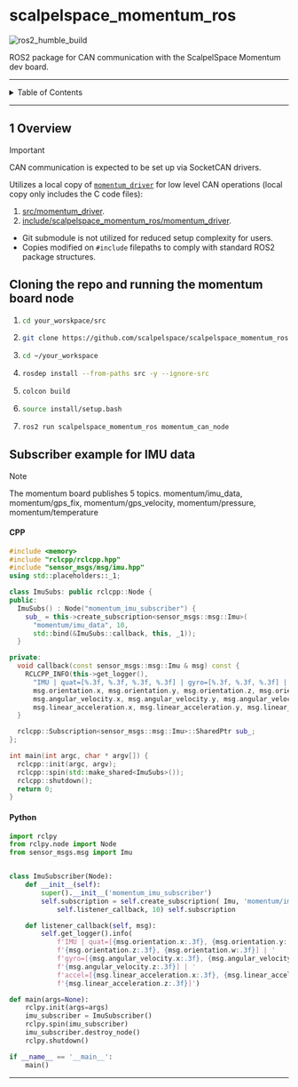 # scalpelspace_momentum_ros

![ros2_humble_build](https://github.com/scalpelspace/scalpelspace_momentum_ros/actions/workflows/ros2_humble_build.yaml/badge.svg)

ROS2 package for CAN communication with the ScalpelSpace Momentum dev board.

---

<details markdown="1">
  <summary>Table of Contents</summary>

<!-- TOC -->
* [scalpelspace_momentum_ros](#scalpelspace_momentum_ros)
  * [1 Overview](#1-overview)
<!-- TOC -->

</details>

---

## 1 Overview
> [!IMPORTANT]
> CAN communication is expected to be set up via SocketCAN drivers.

Utilizes a local copy of [
`momentum_driver`](https://github.com/scalpelspace/momentum_driver) for low
level CAN operations (local copy only includes the C code files):

1. [src/momentum_driver](src/momentum_driver).
2. [include/scalpelspace_momentum_ros/momentum_driver](include/scalpelspace_momentum_ros/momentum_driver).

- Git submodule is not utilized for reduced setup complexity for users.
- Copies modified on `#include` filepaths to comply with standard ROS2 package
  structures.
## Cloning the repo and running the momentum board node
1. ```bash
   cd your_worskpace/src
   ```
3. ```bash
   git clone https://github.com/scalpelspace/scalpelspace_momentum_ros.git
   ```
4. ```bash
   cd ~/your_workspace
   ```
5. ```bash
   rosdep install --from-paths src -y --ignore-src
   ```
6. ```bash
   colcon build
   ```
7. ```bash
   source install/setup.bash
   ```
8. ```bash
   ros2 run scalpelspace_momentum_ros momentum_can_node
   ```
## Subscriber example for IMU data
> [!NOTE]  
> The momentum board publishes 5 topics.
> momentum/imu_data, momentum/gps_fix, momentum/gps_velocity, momentum/pressure, momentum/temperature

#### CPP
```cpp
#include <memory>
#include "rclcpp/rclcpp.hpp"
#include "sensor_msgs/msg/imu.hpp"
using std::placeholders::_1;

class ImuSubs: public rclcpp::Node {
public:
  ImuSubs() : Node("momentum_imu_subscriber") {
    sub_ = this->create_subscription<sensor_msgs::msg::Imu>(
      "momentum/imu_data", 10,
      std::bind(&ImuSubs::callback, this, _1));
  }

private:
  void callback(const sensor_msgs::msg::Imu & msg) const {
    RCLCPP_INFO(this->get_logger(),
      "IMU | quat=[%.3f, %.3f, %.3f, %.3f] | gyro=[%.3f, %.3f, %.3f] | accel=[%.3f, %.3f, %.3f]",
      msg.orientation.x, msg.orientation.y, msg.orientation.z, msg.orientation.w,
      msg.angular_velocity.x, msg.angular_velocity.y, msg.angular_velocity.z,
      msg.linear_acceleration.x, msg.linear_acceleration.y, msg.linear_acceleration.z);
  }

  rclcpp::Subscription<sensor_msgs::msg::Imu>::SharedPtr sub_;
};

int main(int argc, char * argv[]) {
  rclcpp::init(argc, argv);
  rclcpp::spin(std::make_shared<ImuSubs>());
  rclcpp::shutdown();
  return 0;
}
```
#### Python
```python
import rclpy
from rclpy.node import Node
from sensor_msgs.msg import Imu


class ImuSubscriber(Node):
    def __init__(self):
        super().__init__('momentum_imu_subscriber')
        self.subscription = self.create_subscription( Imu, 'momentum/imu_data',
            self.listener_callback, 10) self.subscription

    def listener_callback(self, msg):
        self.get_logger().info(
            f'IMU | quat=[{msg.orientation.x:.3f}, {msg.orientation.y:.3f}, '
            f'{msg.orientation.z:.3f}, {msg.orientation.w:.3f}] | '
            f'gyro=[{msg.angular_velocity.x:.3f}, {msg.angular_velocity.y:.3f}, '
            f'{msg.angular_velocity.z:.3f}] | '
            f'accel=[{msg.linear_acceleration.x:.3f}, {msg.linear_acceleration.y:.3f}, '
            f'{msg.linear_acceleration.z:.3f}]')

def main(args=None):
    rclpy.init(args=args)
    imu_subscriber = ImuSubscriber()
    rclpy.spin(imu_subscriber)
    imu_subscriber.destroy_node()
    rclpy.shutdown()

if __name__ == '__main__':
    main()
```
---
